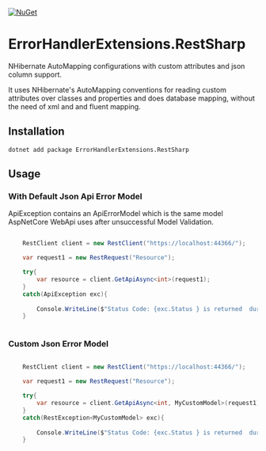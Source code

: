 [![NuGet](https://img.shields.io/nuget/v/ErrorHandlerExtensions.RestSharp.svg)](https://www.nuget.org/packages/ErrorHandlerExtensions.RestSharp)

# ErrorHandlerExtensions.RestSharp

NHibernate AutoMapping configurations with custom attributes and json column support.

It uses NHibernate's AutoMapping conventions for reading custom attributes over classes and properties and does database mapping, without the need of xml and and fluent mapping.



## Installation

```
dotnet add package ErrorHandlerExtensions.RestSharp
```

## Usage


### With Default Json Api Error Model

ApiException contains an ApiErrorModel which is the same model AspNetCore WebApi uses after unsuccessful Model Validation.

```cs

    RestClient client = new RestClient("https://localhost:44366/");

    var request1 = new RestRequest("Resource");

    try{
        var resource = client.GetApiAsync<int>(request1);
    }
    catch(ApiException exc){
        
        Console.WriteLine($"Status Code: {exc.Status } is returned  during Rest Call. Exception Message: {exc.Title}");
    }
    

```


### Custom Json Error Model


```cs

    RestClient client = new RestClient("https://localhost:44366/");

    var request1 = new RestRequest("Resource");

    try{
        var resource = client.GetApiAsync<int, MyCustomModel>(request1);
    }
    catch(RestException<MyCustomModel> exc){
        
        Console.WriteLine($"Status Code: {exc.Status } is returned  during Rest Call. Data: {exc.ErrorData.MyCustomModelField}");
    }
    

```

